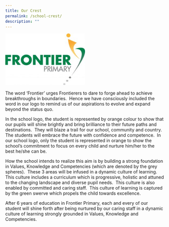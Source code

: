 ```yaml
---
title: Our Crest
permalink: /school-crest/
description: ""
---
```


<img style="width: 50%;" src="/images/Frontier-Logo.jpeg" />
<p>The word &lsquo;Frontier&rsquo; urges Frontierers to dare to forge ahead to achieve breakthroughs in boundaries.&nbsp; Hence we have consciously included the word in our logo to remind us of our aspirations to evolve and expand beyond the status quo.</p>
<p>In the school logo, the student is represented by orange colour to show that our pupils will shine brightly and bring brilliance to their future paths and destinations.&nbsp; They will blaze a trail for our school, community and country.&nbsp; The students will embrace the future with confidence and competence.&nbsp; In our school logo, only the student is represented in orange to show the school&rsquo;s commitment to focus on every child and nurture him/her to the best he/she can be.</p>
<p>How the school intends to realize this aim is by building a strong foundation in Values, Knowledge and Competencies (which are denoted by the grey spheres).&nbsp; These 3 areas will be infused in a dynamic culture of learning.&nbsp; This culture includes a curriculum which is progressive, holistic and attuned to the changing landscape and diverse pupil needs.&nbsp; This culture is also enabled by committed and caring staff.&nbsp; This culture of learning is captured by the green swerve which propels the child towards excellence.</p>
<p>After 6 years of education in Frontier Primary, each and every of our student will shine forth after being nurtured by our caring staff in a dynamic culture of learning strongly grounded in Values, Knowledge and Competencies.</p>